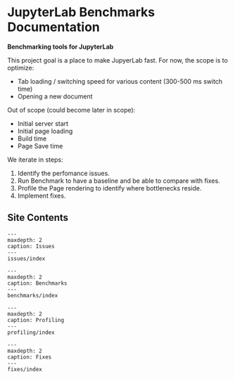 JupyterLab Benchmarks Documentation
===================================

**Benchmarking tools for JupyterLab**

This project goal is a place to make JupyerLab fast. For now, the scope is to optimize:

- Tab loading / switching speed for various content (300-500 ms switch time)
- Opening a new document

Out of scope (could become later in scope):

- Initial server start
- Initial page loading
- Build time
- Page Save time

We iterate in steps:

1. Identify the perfomance issues.
1. Run Benchmark to have a baseline and be able to compare with fixes.
1. Profile the Page rendering to identify where bottlenecks reside.
1. Implement fixes.

## Site Contents

```{toctree}
---
maxdepth: 2
caption: Issues
---
issues/index
```

```{toctree}
---
maxdepth: 2
caption: Benchmarks
---
benchmarks/index
```

```{toctree}
---
maxdepth: 2
caption: Profiling
---
profiling/index
```

```{toctree}
---
maxdepth: 2
caption: Fixes
---
fixes/index
```
